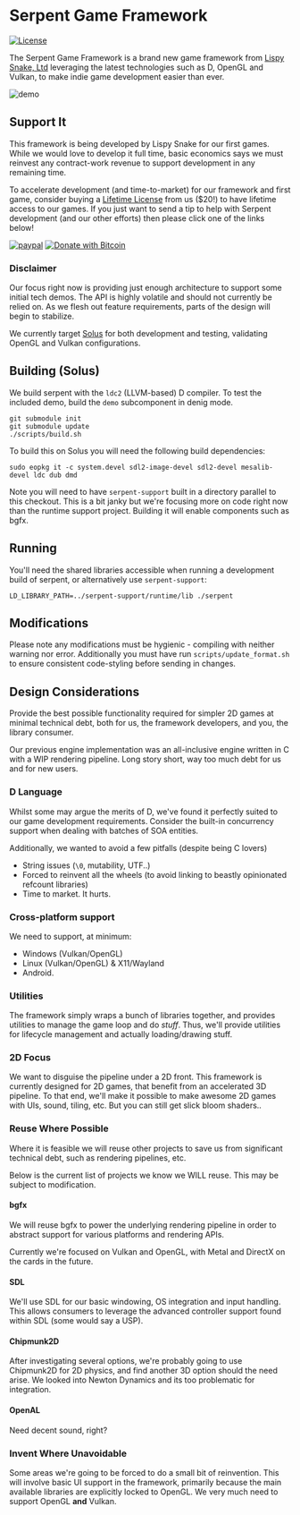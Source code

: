# Serpent Game Framework

[![License](https://img.shields.io/badge/License-ZLib-blue.svg)](https://opensource.org/licenses/ZLib)

The Serpent Game Framework is a brand new game framework from [Lispy Snake, Ltd](https://lispysnake.com) leveraging
the latest technologies such as D, OpenGL and Vulkan, to make indie game
development easier than ever.

![demo](https://github.com/lispysnake/serpent/raw/master/.github/screenshot.png)

## Support It

This framework is being developed by Lispy Snake for our first games.
While we would love to develop it full time, basic economics says we
must reinvest any contract-work revenue to support development in
any remaining time.

To accelerate development (and time-to-market) for our framework
and first game, consider buying a [Lifetime License](https://lispysnake.com/the-game-raiser) from
us ($20!) to have lifetime access to our games. If you just want to send a tip
to help with Serpent development (and our other efforts) then please click one
of the links below!

[![paypal](https://www.paypalobjects.com/en_US/i/btn/btn_donateCC_LG.gif)](https://www.paypal.com/cgi-bin/webscr?cmd=_s-xclick&hosted_button_id=VYHL9CEFSNCVA) [![Donate with Bitcoin](https://en.cryptobadges.io/badge/small/168AkAQszA7mZSv2epzYoPq4qnefiyhAKG)](https://en.cryptobadges.io/donate/168AkAQszA7mZSv2epzYoPq4qnefiyhAKG)


### Disclaimer

Our focus right now is providing just enough architecture to support some
initial tech demos. The API is highly volatile and should not currently
be relied on. As we flesh out feature requirements, parts of the design
will begin to stabilize.

We currently target [Solus](https://getsol.us/home/) for both development
and testing, validating OpenGL and Vulkan configurations.


## Building (Solus)

We build serpent with the `ldc2` (LLVM-based) D compiler. To test the
included demo, build the `demo` subcomponent in denig mode.

    git submodule init
    git submodule update
    ./scripts/build.sh
    
To build this on Solus you will need the following build dependencies:

	sudo eopkg it -c system.devel sdl2-image-devel sdl2-devel mesalib-devel ldc dub dmd

Note you will need to have `serpent-support` built in a directory
parallel to this checkout. This is a bit janky but we're focusing
more on code right now than the runtime support project. Building
it will enable components such as bgfx.

## Running

You'll need the shared libraries accessible when running a development
build of serpent, or alternatively use `serpent-support`:

    LD_LIBRARY_PATH=../serpent-support/runtime/lib ./serpent

## Modifications

Please note any modifications must be hygienic - compiling with neither
warning nor error. Additionally you must have run `scripts/update_format.sh` to
ensure consistent code-styling before sending in changes.

## Design Considerations

Provide the best possible functionality required for simpler 2D games
at minimal technical debt, both for us, the framework developers, and
you, the library consumer.

Our previous engine implementation was an all-inclusive engine written
in C with a WIP rendering pipeline. Long story short, way too much
debt for us and for new users.

### D Language

Whilst some may argue the merits of D, we've found it perfectly suited
to our game development requirements. Consider the built-in concurrency
support when dealing with batches of SOA entities.

Additionally, we wanted to avoid a few pitfalls (despite being C lovers)

 - String issues (`\0`, mutability, UTF..)
 - Forced to reinvent all the wheels (to avoid linking to beastly opinionated refcount libraries)
 - Time to market. It hurts.

### Cross-platform support

We need to support, at minimum:

 - Windows (Vulkan/OpenGL)
 - Linux (Vulkan/OpenGL) & X11/Wayland
 - Android.

### Utilities

The framework simply wraps a bunch of libraries together, and provides utilities
to manage the game loop and do *stuff*. Thus, we'll provide utilities for
lifecycle management and actually loading/drawing stuff.

### 2D Focus

We want to disguise the pipeline under a 2D front. This framework is currently
designed for 2D games, that benefit from an accelerated 3D pipeline.
To that end, we'll make it possible to make awesome 2D games with UIs,
sound, tiling, etc. But you can still get slick bloom shaders..

### Reuse Where Possible

Where it is feasible we will reuse other projects to save us from
significant technical debt, such as rendering pipelines, etc.

Below is the current list of projects we know we WILL reuse. This may
be subject to modification.

#### bgfx

We will reuse bgfx to power the underlying rendering pipeline in
order to abstract support for various platforms and rendering APIs.

Currently we're focused on Vulkan and OpenGL, with Metal and DirectX
on the cards in the future.

#### SDL

We'll use SDL for our basic windowing, OS integration and input
handling. This allows consumers to leverage the advanced controller
support found within SDL (some would say a USP).

#### Chipmunk2D

After investigating several options, we're probably going to use Chipmunk2D
for 2D physics, and find another 3D option should the need arise. We looked
into Newton Dynamics and its too problematic for integration.

#### OpenAL

Need decent sound, right?

### Invent Where Unavoidable

Some areas we're going to be forced to do a small bit of reinvention.
This will involve basic UI support in the framework, primarily because
the main available libraries are explicitly locked to OpenGL. We very
much need to support OpenGL **and** Vulkan.
